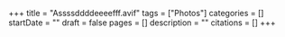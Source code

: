 +++
title = "Assssddddeeeefff.avif"
tags = ["Photos"]
categories = []
startDate = ""
draft = false
pages = []
description = ""
citations = []
+++
